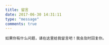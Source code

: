 ```yaml
---
title: 留言
date: 2017-06-30 14:31:11
type: "message"
comments: true
---
```


```
如果你有什么问题，请在这里给我留言吧！我会及时回复你。
```










<!--<div id="container"></div>-->
<!--<link rel="stylesheet" href="https://imsun.github.io/gitment/style/default.css">-->
<!--<script src="https://imsun.github.io/gitment/dist/gitment.browser.js"></script>-->
<!--<script>-->
<!--var gitment = new Gitment({-->
<!--id: 'location.href', // 可选。默认为 location.href-->
<!--owner: 'GRIM',  //改你自己的名字-->
<!--repo: 'Comments',  //专门储存评论一个GitHub仓库-->
<!--oauth: {-->
<!--client_id: '4098e90c027967b81ad2e', //改为你自己的，下同-->
<!--client_secret: '3aafb3f66b591bde11b468632446eceb44998ec5',-->
<!--},-->
<!--})-->
<!--gitment.render('container')-->
<!--</script>-->

